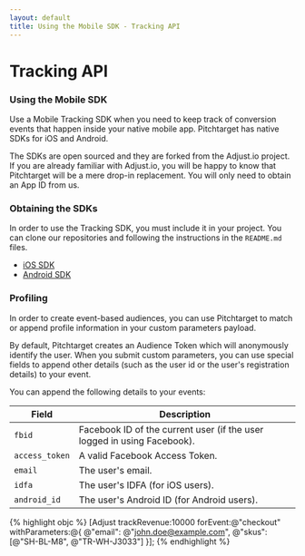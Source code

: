 ```yaml
---
layout: default
title: Using the Mobile SDK - Tracking API
---
```


# Tracking API

### Using the Mobile SDK
Use a Mobile Tracking SDK when you need to keep track of conversion events that happen inside your native mobile app. Pitchtarget has native SDKs for iOS and Android.

The SDKs are open sourced and they are forked from the Adjust.io project. If you are already familiar with Adjust.io, you will be happy to know that Pitchtarget will be a mere drop-in replacement. You will only need to obtain an App ID from us.

### Obtaining the SDKs
In order to use the Tracking SDK, you must include it in your project. You can clone our repositories and following the instructions in the `README.md` files.

* [iOS SDK](https://github.com/pitchtarget/adjust-ios-sdk)
* [Android SDK](https://github.com/pitchtarget/adjust-android-sdk)

### Profiling
In order to create event-based audiences, you can use Pitchtarget to match or append profile information in your custom parameters payload.

By default, Pitchtarget creates an Audience Token which will anonymously identify the user. When you submit custom parameters, you can use special fields to append other details (such as the user id or the user's registration details) to your event.

You can append the following details to your events:

Field | Description |
------|-------------|
`fbid` | Facebook ID of the current user (if the user logged in using Facebook). |
`access_token` | A valid Facebook Access Token. |
`email` | The user's email. |
`idfa` | The user's IDFA (for iOS users). |
`android_id` | The user's Android ID (for Android users). |


{% highlight objc %}
[Adjust trackRevenue:10000 forEvent:@"checkout" withParameters:@{
  @"email": @"john.doe@example.com",
  @"skus": [@"SH-BL-M8", @"TR-WH-J3033"]
}];
{% endhighlight %}
